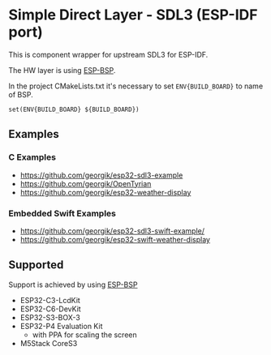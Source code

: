 # Simple Direct Layer - SDL3 (ESP-IDF port)

This is component wrapper for upstream SDL3 for ESP-IDF.

The HW layer is using [ESP-BSP](https://components.espressif.com/components?q=tags:bsp).

In the project CMakeLists.txt it's necessary to set `ENV{BUILD_BOARD}` to name of BSP.

```
set(ENV{BUILD_BOARD} ${BUILD_BOARD})
```

## Examples

### C Examples

- https://github.com/georgik/esp32-sdl3-example
- https://github.com/georgik/OpenTyrian
- https://github.com/georgik/esp32-weather-display

### Embedded Swift Examples

- https://github.com/georgik/esp32-sdl3-swift-example/
- https://github.com/georgik/esp32-swift-weather-display

## Supported

Support is achieved by using [ESP-BSP](https://github.com/espressif/esp-bsp)

- ESP32-C3-LcdKit
- ESP32-C6-DevKit
- ESP32-S3-BOX-3
- ESP32-P4 Evaluation Kit
  - with PPA for scaling the screen
- M5Stack CoreS3


